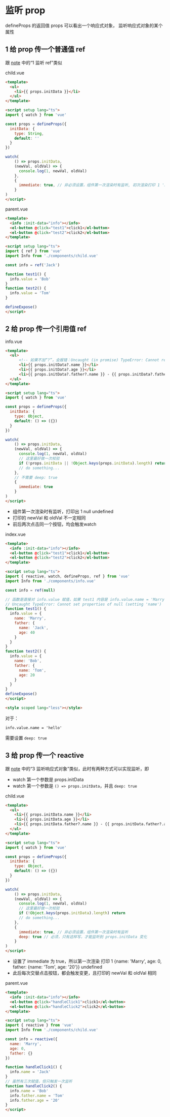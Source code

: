 # 监听 prop

defineProps 的返回值 props 可以看出一个响应式对象， 监听响应式对象的某个属性

## 1 给 prop 传一个普通值 ref

跟 [note](./note.md) 中的“1 监听 ref”类似

child.vue

```html
<template>
  <ul>
    <li>{{ props.initData }}</li>
  </ul>
</template>

<script setup lang="ts">
import { watch } from 'vue'

const props = defineProps({
  initData: {
    type: String,
    default: ''
  }
})

watch(
    () => props.initData,
    (newVal, oldVal) => {
      console.log(1, newVal, oldVal)
    },
    {
      immediate: true, // 非必须设置，组件第一次渲染时有监听, 初次渲染打印 1 'Jack' undefined
    }
)
</script>
```

parent.vue

```html
<template>
  <info :init-data="info"></info>
  <el-button @click="test1">click1</el-button>
  <el-button @click="test2">click2</el-button>
</template>

<script setup lang="ts">
import { ref } from 'vue'
import Info from './components/child.vue'

const info = ref('Jack')

function test1() {
  info.value = 'Bob'
}
function test2() {
  info.value = 'Tom'
}

defineExpose()
</script>
```

## 2 给 prop 传一个引用值 ref

info.vue

```html
<template>
  <ul>
      <!-- 如果不加“?”，会报错：Uncaught (in promise) TypeError: Cannot read properties of null (reading 'name')-->
      <li>{{ props.initData?.name }}</li>
      <li>{{ props.initData?.age }}</li>
      <li>{{ props.initData?.father?.name }} - {{ props.initData?.father?.age }}</li>
  </ul>
</template>

<script setup lang="ts">
import { watch } from 'vue'

const props = defineProps({
  initData: {
    type: Object,
    default: () => ({})
  }
})

watch(
    () => props.initData,
    (newVal, oldVal) => {
      console.log(1, newVal, oldVal)
      // 这里最好做一次校验
      if (!props.initData || !Object.keys(props.initData).length) return
      // do something...
    },
    // 不需要 deep: true
    {
      immediate: true
    }
)
</script>
```

- 组件第一次渲染时有监听，打印出 1 null undefined
- 打印的 newVal 和 oldVal 不一定相同
- 前后两次点击同一个按钮，均会触发watch

index.vue

```html
<template>
  <info :init-data="info"></info>
  <el-button @click="test1">click1</el-button>
  <el-button @click="test2">click2</el-button>
</template>

<script setup lang="ts">
import { reactive, watch, defineProps, ref } from 'vue'
import Info from './components/info.vue'

const info = ref(null)

// 函数是直接对 info.value 赋值，如果 test1 内容是 info.value.name = 'Marry'，则触发 test1 时会报错：
// Uncaught TypeError: Cannot set properties of null (setting 'name')
function test1() {
  info.value = {
    name: 'Marry',
    father: {
      name: 'Jack',
      age: 40
    }
  }
}
function test2() {
  info.value = {
    name: 'Bob',
    father: {
      name: 'Tom',
      age: 20
    }
  }
}
defineExpose()
</script>

<style scoped lang="less"></style>
```

对于：

`info.value.name = 'hello'`

需要设置 `deep: true`

## 3 给 prop 传一个 reactive

跟 [note](./note.md) 中的“3 监听响应式对象”类似，此时有两种方式可以实现监听，即
- watch 第一个参数是 props.initData
- watch 第一个参数是 `() => props.initData`，并且 `deep: true`

child.vue

```html
<template>
  <ul>
    <li>{{ props.initData.name }}</li>
    <li>{{ props.initData.age }}</li>
    <li>{{ props.initData.father?.name }} - {{ props.initData.father?.age }}</li>
  </ul>
</template>

<script setup lang="ts">
import { watch } from 'vue'

const props = defineProps({
  initData: {
    type: Object,
    default: () => ({})
  }
})

watch(
    () => props.initData,
    (newVal, oldVal) => {
      console.log(1, newVal, oldVal)
      // 这里最好做一次校验
      if (!Object.keys(props.initData).length) return
      // do something...
    },
    {
      immediate: true, // 非必须设置，组件第一次渲染时有监听
      deep: true // 必须，只有这样写，才能监听到 props.initData 变化
    }
)
</script>
```

- 设置了 immediate 为 true，所以第一次渲染 打印 1 {name: 'Marry', age: 0, father: {name: 'Tom', age: '20'}} undefined
- 此后每次交替点击按钮，都会触发变更，且打印的 newVal 和 oldVal 相同

parent.vue

```html
<template>
  <info :init-data="info"></info>
  <el-button @click="handleClick1">click1</el-button>
  <el-button @click="handleClick2">click2</el-button>
</template>

<script setup lang="ts">
import { reactive } from 'vue'
import Info from './components/child.vue'

const info = reactive({
  name: 'Marry',
  age: 0,
  father: {}
})

function handleClick1() {
  info.name = 'Jack'
}
// 虽然有三次赋值，但只触发一次监听
function handleClick2() {
  info.name = 'Bob'
  info.father.name = 'Tom'
  info.father.age = '20'
}
</script>
```
